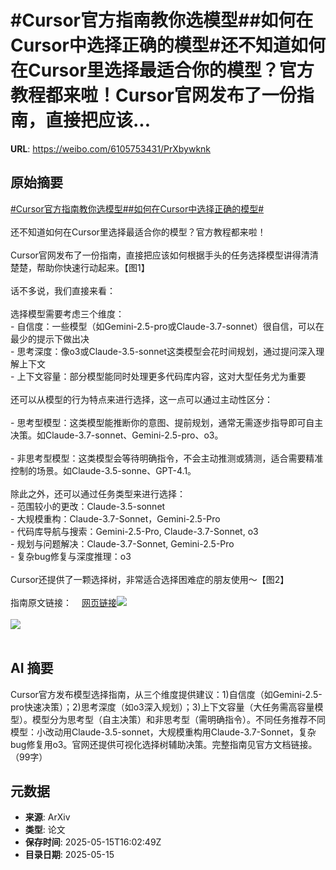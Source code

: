 # #Cursor官方指南教你选模型##如何在Cursor中选择正确的模型#还不知道如何在Cursor里选择最适合你的模型？官方教程都来啦！Cursor官网发布了一份指南，直接把应该...

**URL**: https://weibo.com/6105753431/PrXbywknk

## 原始摘要

<a href="https://m.weibo.cn/search?containerid=231522type%3D1%26t%3D10%26q%3D%23Cursor%E5%AE%98%E6%96%B9%E6%8C%87%E5%8D%97%E6%95%99%E4%BD%A0%E9%80%89%E6%A8%A1%E5%9E%8B%23&amp;extparam=%23Cursor%E5%AE%98%E6%96%B9%E6%8C%87%E5%8D%97%E6%95%99%E4%BD%A0%E9%80%89%E6%A8%A1%E5%9E%8B%23" data-hide=""><span class="surl-text">#Cursor官方指南教你选模型#</span></a><a href="https://m.weibo.cn/search?containerid=231522type%3D1%26t%3D10%26q%3D%23%E5%A6%82%E4%BD%95%E5%9C%A8Cursor%E4%B8%AD%E9%80%89%E6%8B%A9%E6%AD%A3%E7%A1%AE%E7%9A%84%E6%A8%A1%E5%9E%8B%23&amp;extparam=%23%E5%A6%82%E4%BD%95%E5%9C%A8Cursor%E4%B8%AD%E9%80%89%E6%8B%A9%E6%AD%A3%E7%A1%AE%E7%9A%84%E6%A8%A1%E5%9E%8B%23" data-hide=""><span class="surl-text">#如何在Cursor中选择正确的模型#</span></a><br><br>还不知道如何在Cursor里选择最适合你的模型？官方教程都来啦！<br><br>Cursor官网发布了一份指南，直接把应该如何根据手头的任务选择模型讲得清清楚楚，帮助你快速行动起来。【图1】<br><br>话不多说，我们直接来看：<br><br>选择模型需要考虑三个维度：<br>- 自信度：一些模型（如Gemini-2.5-pro或Claude-3.7-sonnet）很自信，可以在最少的提示下做出决<br>- 思考深度：像o3或Claude-3.5-sonnet这类模型会花时间规划，通过提问深入理解上下文<br>- 上下文容量：部分模型能同时处理更多代码库内容，这对大型任务尤为重要<br><br>还可以从模型的行为特点来进行选择，这一点可以通过主动性区分：<br><br>- 思考型模型：这类模型能推断你的意图、提前规划，通常无需逐步指导即可自主决策。如Claude-3.7-sonnet、Gemini-2.5-pro、o3。<br><br>- 非思考型模型：这类模型会等待明确指令，不会主动推测或猜测，适合需要精准控制的场景。如Claude-3.5-sonne、GPT-4.1。<br><br>除此之外，还可以通过任务类型来进行选择：<br>- 范围较小的更改：Claude-3.5-sonnet<br>- 大规模重构：Claude-3.7-Sonnet，Gemini-2.5-Pro<br>- 代码库导航与搜索：Gemini-2.5-Pro, Claude-3.7-Sonnet, o3<br>- 规划与问题解决：Claude-3.7-Sonnet, Gemini-2.5-Pro<br>- 复杂bug修复与深度推理：o3<br><br>Cursor还提供了一颗选择树，非常适合选择困难症的朋友使用～【图2】<br><br>指南原文链接：<a href="https://weibo.cn/sinaurl?u=https%3A%2F%2Fdocs.cursor.com%2Fguides%2Fselecting-models" data-hide=""><span class="url-icon"><img style="width: 1rem;height: 1rem" src="https://h5.sinaimg.cn/upload/2015/09/25/3/timeline_card_small_web_default.png" referrerpolicy="no-referrer"></span><span class="surl-text">网页链接</span></a><img style="" src="https://tvax1.sinaimg.cn/large/006Fd7o3gy1i1gbd0oq43j30zk0xgwmr.jpg" referrerpolicy="no-referrer"><br><br><img style="" src="https://tvax1.sinaimg.cn/large/006Fd7o3gy1i1gbd1t7lpj31ye0f4qa5.jpg" referrerpolicy="no-referrer"><br><br>

## AI 摘要

Cursor官方发布模型选择指南，从三个维度提供建议：1)自信度（如Gemini-2.5-pro快速决策）；2)思考深度（如o3深入规划）；3)上下文容量（大任务需高容量模型）。模型分为思考型（自主决策）和非思考型（需明确指令）。不同任务推荐不同模型：小改动用Claude-3.5-sonnet，大规模重构用Claude-3.7-Sonnet，复杂bug修复用o3。官网还提供可视化选择树辅助决策。完整指南见官方文档链接。（99字）

## 元数据

- **来源**: ArXiv
- **类型**: 论文
- **保存时间**: 2025-05-15T16:02:49Z
- **目录日期**: 2025-05-15
